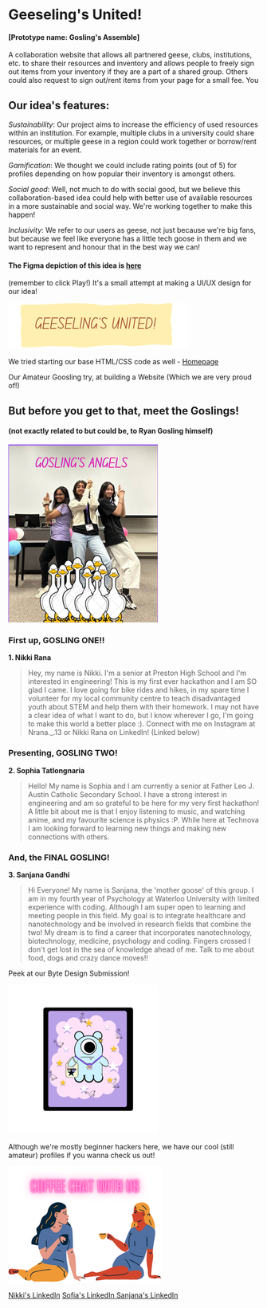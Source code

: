 # Geeseling's United!

#### [Prototype name: Gosling's Assemble]

A collaboration website that allows all partnered geese, clubs, institutions, etc. to share their resources and inventory and allows people to freely sign out items from your inventory if they are a part of a shared group.
Others could also request to sign out/rent items from your page for a small fee. 
You 

## Our idea's features: 

*Sustainability*: Our project aims to increase the efficiency of used resources within an institution. For example, multiple clubs in a university could share resources, or multiple geese in a region could work together or borrow/rent materials for an event.

*Gamification*: We thought we could include rating points (out of 5) for profiles depending on how popular their inventory is amongst others. 

*Social good*: Well, not much to do with social good, but we believe this collaboration-based idea could help with better use of available resources in a more sustainable and social way. We're working together to make this happen! 

*Inclusivity*: We refer to our users as geese, not just because we're big fans, but because we feel like everyone has a little tech goose in them and we want to represent and honour that in the best way we can! 


#### The Figma depiction of this idea is [here ](https://www.figma.com/file/7IJKzjlA2PGzUoIun9Ob7Q/GEESELINGSUNITED?type=design&node-id=3%3A21&mode=design&t=koCKFkDP8d5FCdGL-1)
(remember to click Play!) 
It's a small attempt at making a UI/UX design for our idea! 

![Geeseling's Unite](https://github.com/kingdom-of-ash/GeeselingUnited/blob/6a52f62ae675977d8feeff6d83304025dc62ff78/Your%20paragraph%20text%20(3).png)

We tried starting our base HTML/CSS code as well - [Homepage](https://kingdom-of-ash.github.io/GeeselingUnited/Homepage.html)

Our Amateur Goosling try, at building a Website (Which we are very proud of!) 

## But before you get to that, **meet the Goslings!** 
#### (not exactly related to but could be, to Ryan Gosling himself) 

![Gosling's Angels](https://github.com/kingdom-of-ash/GeeselingUnited/blob/6a52f62ae675977d8feeff6d83304025dc62ff78/Screen%20Shot%202023-09-23%20at%204.02.28%20PM%20-%20instasize.png)

### First up, GOSLING ONE!! 


**1. Nikki Rana** 
> Hey, my name is Nikki. I'm a senior at Preston High School and I'm interested in engineering! This is my first ever hackathon and I am SO glad I came. I love going for bike rides and hikes, in my spare time I volunteer for my local community centre to teach disadvantaged youth about STEM and help them with their homework. I may not have a clear idea of what I want to do, but I know wherever I go, I'm going to make this world a better place :). Connect with me on Instagram at Nrana._.13 or Nikki Rana on LinkedIn! (Linked below)

### Presenting, GOSLING TWO! 

**2. Sophia Tatlongnaria**
> Hello! My name is Sophia and I am currently a senior at Father Leo J. Austin Catholic Secondary School. I have a strong interest in engineering and am so grateful to be here for my very first hackathon! A little bit about me is that I enjoy listening to music, and watching anime, and my favourite science is physics :P. While here at Technova I am looking forward to learning new things and making new connections with others. 

### And, the FINAL GOSLING! 

**3. Sanjana Gandhi** 
> Hi Everyone! My name is Sanjana, the 'mother goose' of this group. I am in my fourth year of Psychology at Waterloo University with limited experience with coding. Although I am super open to learning and meeting people in this field. My goal is to integrate healthcare and nanotechnology and be involved in research fields that combine the two! My dream is to find a career that incorporates nanotechnology, biotechnology, medicine, psychology and coding. Fingers crossed I don't get lost in the sea of knowledge ahead of me. Talk to me about food, dogs and crazy dance moves!! 

Peek at our Byte Design Submission! 

![Gosling Byte](https://github.com/kingdom-of-ash/GeeselingUnited/blob/b562772d65b75382f664e84af460b5e47577b3df/AD34E213-8732-4031-8B1E-66D50006696F%20-%20instasize.png)

Although we're mostly beginner hackers here, we have our cool (still amateur) profiles if you wanna check us out!



![Coffee Chat](https://github.com/kingdom-of-ash/GeeselingUnited/blob/6a52f62ae675977d8feeff6d83304025dc62ff78/Your%20paragraph%20text.png)

[Nikki's LinkedIn](https://www.linkedin.com/in/nikki-rana735/) 
[ Sofia's LinkedIn ](https://www.linkedin.com/in/sophia-tatlongmaria-19a801274/)
[ Sanjana's LinkedIn ](https://www.linkedin.com/in/sanjana-gandhi-353643289/)

